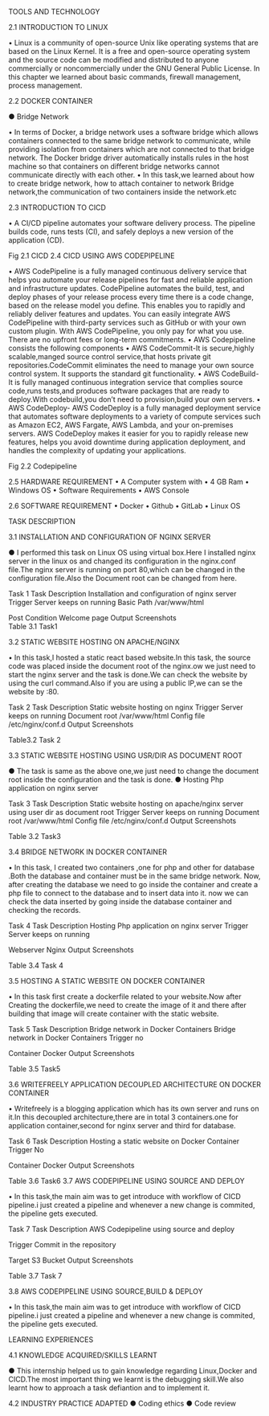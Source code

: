 TOOLS AND TECHNOLOGY


2.1 INTRODUCTION TO LINUX

•	Linux is a community of open-source Unix like operating systems that are based on the Linux Kernel. It is a free and open-source operating system and the source code can be modified and distributed to anyone commercially or noncommercially under the GNU General Public License. In this chapter we learned about basic commands, firewall management, process management.

2.2 DOCKER CONTAINER

●	Bridge Network

•	In terms of Docker, a bridge network uses a software bridge which allows containers connected to the same bridge network to communicate, while providing isolation from containers which are not connected to that bridge network. The Docker bridge driver automatically installs rules in the host machine so that containers on different bridge networks cannot communicate directly with each other.
•	In this task,we learned about how to create bridge network, how to attach container to network Bridge network,the communication of two containers inside the network.etc

2.3 INTRODUCTION TO CICD

•	A CI/CD pipeline automates your software delivery process. The pipeline builds code, runs tests (CI), and safely deploys a new version of the application (CD).


 
Fig 2.1 CICD 
2.4 CICD USING AWS CODEPIPELINE

•	AWS CodePipeline is a fully managed continuous delivery service that helps you automate your release pipelines for fast and reliable application and infrastructure updates. CodePipeline automates the build, test, and deploy phases of your release process every time there is a code change, based on the release model you define. This enables you to rapidly and reliably deliver features and updates. You can easily integrate AWS CodePipeline with third-party services such as GitHub or with your own custom plugin. With AWS CodePipeline, you only pay for what you use. There are no upfront fees or long-term commitments.
•	AWS Codepipeline consists the following components
•	AWS CodeCommit-It is secure,highly scalable,manged source control service,that hosts private git repositories.CodeCommit eliminates the need to manage your own source control system. It supports the standard git functionality.
•	AWS CodeBuild-It is fully managed continuous integration service that complies source code,runs tests,and produces software packages that are ready to deploy.With codebuild,you don’t need to provision,build your own servers.
•	AWS CodeDeploy- AWS CodeDeploy is a fully managed deployment service that automates software deployments to a variety of compute services such as Amazon EC2, AWS Fargate, AWS Lambda, and your on-premises servers. AWS CodeDeploy makes it easier for you to rapidly release new features, helps you avoid downtime during application deployment, and handles the complexity of updating your applications.

 
Fig 2.2 Codepipeline

2.5 HARDWARE REQUIREMENT
•	A Computer system with 
•	4 GB Ram
•	Windows OS
•	Software Requirements 
•	AWS Console

2.6 SOFTWARE REQUIREMENT
•	Docker
•	Github
•	GitLab
•	Linux OS	












TASK DESCRIPTION


3.1 INSTALLATION AND CONFIGURATION OF NGINX SERVER

●	I performed this task on Linux OS using virtual box.Here I installed nginx server in the linux os and changed its configuration in the nginx.conf file.The nginx server is running on port 80,which can be changed in the configuration file.Also the Document root can be changed from here.

Task 1
Task Description	Installation and configuration of nginx server
Trigger	Server keeps on running
Basic Path	/var/www/html

Post Condition	Welcome page
Output Screenshots	  
Table 3.1 Task1

3.2 STATIC WEBSITE HOSTING ON APACHE/NGINX

•	In this task,I hosted a static react based website.In this task, the source code was placed inside the document root of the nginx.ow we just need to start the nginx server and the task is done.We can check the website by using the curl command.Also if you are using a public IP,we can se the website by <public ip >:80.





Task 2
Task Description	Static website hosting on nginx
Trigger	Server keeps on running
Document root	/var/www/html
Config file	/etc/nginx/conf.d
Output Screenshots	
 
Table3.2 Task 2

3.3 STATIC WEBSITE HOSTING USING USR/DIR AS DOCUMENT ROOT

●	The task is same as the above one,we just need to change the document root inside the configuration and the task is done.
●	Hosting Php application on nginx server

Task 3
Task Description	Static website hosting on apache/nginx server using user dir as  document root
Trigger	Server keeps on running
Document root	/var/www/html
Config file	/etc/nginx/conf.d
Output Screenshots	
 
Table 3.2 Task3







3.4 BRIDGE NETWORK IN DOCKER CONTAINER

•	In this task, I created two containers ,one for php and other for database .Both the database and container must be in the same bridge network. Now, after creating the database we need to go inside the container and create a php file to connect to the database and to insert data into it. now we can check the data inserted by going inside the database container and checking the records.

Task 4
Task Description	Hosting Php application on nginx server
Trigger	Server keeps on running
	
Webserver	Nginx
Output Screenshots	
 
Table 3.4 Task 4

3.5 HOSTING A STATIC WEBSITE ON DOCKER CONTAINER

•	In this task first create a dockerfile related to your website.Now after Creating the dockerfile,we need to create the image of it and there after building that image will create container with the static website.




Task 5
Task Description	Bridge network in Docker Containers Bridge network in Docker Containers
Trigger	no
	
Container	Docker
Output Screenshots	
 
	
Table 3.5 Task5

3.6 WRITEFREELY APPLICATION DECOUPLED ARCHITECTURE ON DOCKER CONTAINER

•	Writefreely is a blogging application which has its own server and runs on it.In this decoupled architecture,there are in total 3 containers.one for application container,second for nginx server and third for database.










Task 6
Task Description	Hosting a static website on Docker Container
Trigger	No
	
Container	Docker
Output Screenshots	
 
Table 3.6 Task6
3.7 AWS CODEPIPELINE USING SOURCE AND DEPLOY

•	In this task,the main aim was to get introduce with workflow of CICD pipeline.i just created a pipeline and whenever a new change is commited, the pipeline gets executed.

Task 7
Task Description	AWS Codepipeline using source and deploy

Trigger	Commit in the repository
	
Target	S3 Bucket
Output Screenshots	

Table 3.7 Task 7

3.8 AWS CODEPIPELINE USING SOURCE,BUILD & DEPLOY

•	In this task,the main aim was to get introduce with workflow of CICD pipeline.i just created a pipeline and whenever a new change is commited, the pipeline gets executed.

 
LEARNING EXPERIENCES


4.1 KNOWLEDGE ACQUIRED/SKILLS LEARNT

●	This internship helped us to gain knowledge regarding Linux,Docker and CICD.The most important thing we learnt is the debugging skill.We also learnt how to approach a task defiantion and to implement it.

4.2 INDUSTRY PRACTICE ADAPTED
●	Coding ethics
●	Code review
